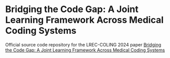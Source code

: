 # Bridging the Code Gap: A Joint Learning Framework Across Medical Coding Systems
Official source code repository for the LREC-COLING 2024 paper [Bridging the Code Gap: A Joint Learning Framework Across Medical Coding Systems](https://drive.google.com/file/d/1duprRS1iit1Sgee49TGsGEDDE5t_ATwR/view?usp=drive_link)
